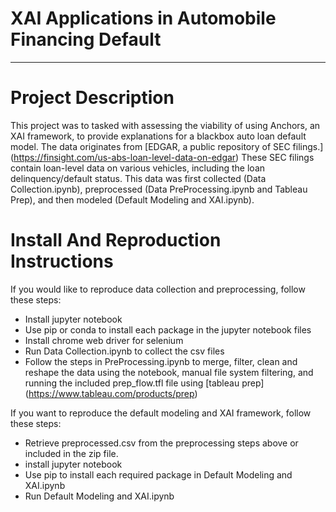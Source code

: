 # XAI Applications in Automobile Financing Default
---

# Project Description
This project was to tasked with assessing the viability of using Anchors, an XAI framework, to provide explanations for a blackbox auto loan default model. The data originates from [EDGAR, a public repository of SEC filings.] (https://finsight.com/us-abs-loan-level-data-on-edgar) These SEC filings contain loan-level data on various vehicles, including the loan delinquency/default status. This data was first collected (Data Collection.ipynb), preprocessed (Data PreProcessing.ipynb and Tableau Prep), and then modeled (Default Modeling and XAI.ipynb). 

# Install And Reproduction Instructions

If you would like to reproduce data collection and preprocessing, follow these steps:
* Install jupyter notebook
* Use pip or conda to install each package in the jupyter notebook files
* Install chrome web driver for selenium
* Run Data Collection.ipynb to collect the csv files
* Follow the steps in PreProcessing.ipynb to merge, filter, clean and reshape the data using the notebook, manual file system filtering, and running the included prep_flow.tfl file using [tableau prep] (https://www.tableau.com/products/prep)

If you want to reproduce the default modeling and XAI framework, follow these steps:
* Retrieve preprocessed.csv from the preprocessing steps above or included in the zip file.
* install jupyter notebook
* Use pip to install each required package in Default Modeling and XAI.ipynb
* Run Default Modeling and XAI.ipynb
